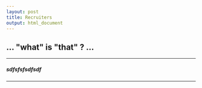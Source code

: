 ```yaml
---
layout: post
title: Recruiters
output: html_document
---
```


## **... "what" is "that" ? ...**  
-------
  
  
  
##### *sdfsfsfsdfsdf*   
-------

